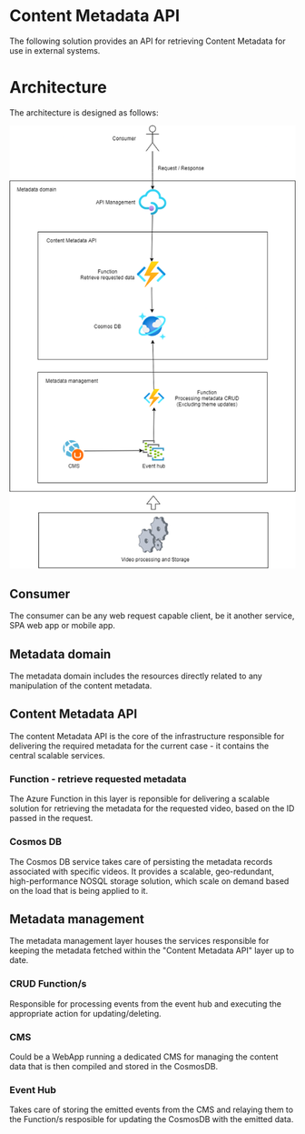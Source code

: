 # Content Metadata API
The following solution provides an API for retrieving Content Metadata for use in external systems. 

# Architecture
The architecture is designed as follows:

![Alt text](img/Architecture.png "a title")

## Consumer
The consumer can be any web request capable client, be it another service, SPA web app or mobile app. 

## Metadata domain
The metadata domain includes the resources directly related to any manipulation of the content metadata.

## Content Metadata API
The content Metadata API is the core of the infrastructure responsible for delivering the required metadata for the current case - it contains the central scalable services.

### Function - retrieve requested metadata
The Azure Function in this layer is reponsible for delivering a scalable solution for retrieving the metadata for the requested video, based on the ID passed in the request.

### Cosmos DB
The Cosmos DB service takes care of persisting the metadata records associated with specific videos. It provides a scalable, geo-redundant, high-performance NOSQL storage solution, which scale on demand based on the load that is being applied to it. 

## Metadata management
The metadata management layer houses the services responsible for keeping the metadata fetched within the "Content Metadata API" layer up to date.

### CRUD Function/s
Responsible for processing events from the event hub and executing the appropriate action for updating/deleting.

### CMS
Could be a WebApp running a dedicated CMS for managing the content data that is then compiled and stored in the CosmosDB.

### Event Hub
Takes care of storing the emitted events from the CMS and relaying them to the Function/s resposible for updating the CosmosDB with the emitted data.
